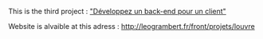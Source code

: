 This is the third project : <a href="https://openclassrooms.com/projects/developpez-un-back-end-pour-un-client">"Développez un back-end pour un client"</a>

Website is alvaible at this adress : <a href="http://leogrambert.fr/front/projets/louvre">http://leogrambert.fr/front/projets/louvre</a>
